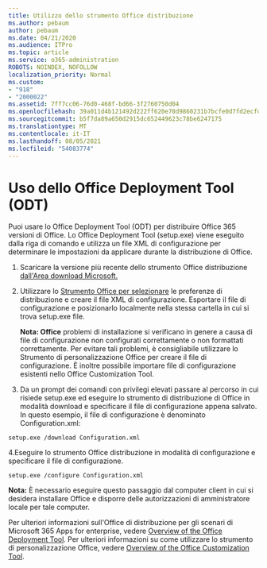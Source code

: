 ```yaml
---
title: Utilizzo dello strumento Office distribuzione
ms.author: pebaum
author: pebaum
ms.date: 04/21/2020
ms.audience: ITPro
ms.topic: article
ms.service: o365-administration
ROBOTS: NOINDEX, NOFOLLOW
localization_priority: Normal
ms.custom:
- "918"
- "2000022"
ms.assetid: 7ff7cc06-76d0-468f-bd66-3f2760750d04
ms.openlocfilehash: 39a011d4b121492d222ff620e70d9860231b7bcfe0d7fd2ecfd93de1ef502f5f
ms.sourcegitcommit: b5f7da89a650d2915dc652449623c78be6247175
ms.translationtype: MT
ms.contentlocale: it-IT
ms.lasthandoff: 08/05/2021
ms.locfileid: "54083774"
---
```

# <a name="using-the-office-deployment-tool-odt"></a>Uso dello Office Deployment Tool (ODT)

Puoi usare lo Office Deployment Tool (ODT) per distribuire Office 365 versioni di Office. Lo Office Deployment Tool (setup.exe) viene eseguito dalla riga di comando e utilizza un file XML di configurazione per determinare le impostazioni da applicare durante la distribuzione di Office.
  
1. Scaricare la versione più recente dello strumento Office distribuzione [dall'Area download Microsoft.](https://go.microsoft.com/fwlink/p/?LinkID=626065)

2. Utilizzare lo [Strumento Office per selezionare](https://config.office.com) le preferenze di distribuzione e creare il file XML di configurazione. Esportare il file di configurazione e posizionarlo localmente nella stessa cartella in cui si trova setup.exe file.

    **Nota: Office** problemi di installazione si verificano in genere a causa di file di configurazione non configurati correttamente o non formattati correttamente. Per evitare tali problemi, è consigliabile utilizzare lo Strumento di personalizzazione Office per creare il file di configurazione. È inoltre possibile importare file di configurazione esistenti nello Office Customization Tool.

3. Da un prompt dei comandi con privilegi elevati passare al percorso in cui risiede setup.exe ed eseguire lo strumento di distribuzione di Office in modalità download e specificare il file di configurazione appena salvato. In questo esempio, il file di configurazione è denominato Configuration.xml:

```setup.exe /download Configuration.xml```

4.Eseguire lo strumento Office distribuzione in modalità di configurazione e specificare il file di configurazione.

```setup.exe /configure Configuration.xml```

**Nota:** È necessario eseguire questo passaggio dal computer client in cui si desidera installare Office e disporre delle autorizzazioni di amministratore locale per tale computer.

Per ulteriori informazioni sull'Office di distribuzione per gli scenari di Microsoft 365 Apps for enterprise, vedere [Overview of the Office Deployment Tool](https://docs.microsoft.com/deployoffice/overview-office-deployment-tool). Per ulteriori informazioni su come utilizzare lo strumento di personalizzazione Office, vedere [Overview of the Office Customization Tool](https://docs.microsoft.com/DeployOffice/overview-of-the-office-customization-tool-for-click-to-run).
